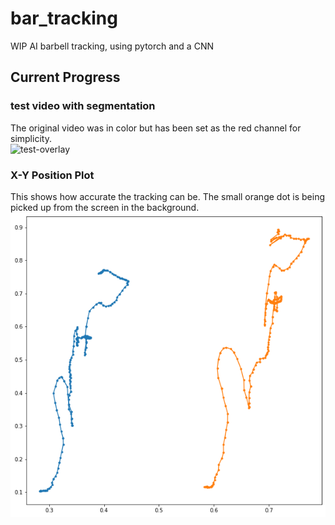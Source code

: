 # bar_tracking
WIP AI barbell tracking, using pytorch and a CNN

## Current Progress
### test video with segmentation
The original video was in color but has been set as the red channel for simplicity.  
![test-overlay](./test_out.gif)

### X-Y Position Plot
This shows how accurate the tracking can be. The small orange dot is being picked up from the screen in the background.  
![test-plot](./output.png)